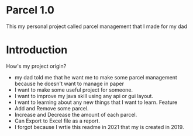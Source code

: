 # Parcel 1.0
This my personal project called parcel management that I made for my dad

# Introduction 
 How's my project origin?
  - my dad told me that he want me to make some parcel management because he doesn't want to manage in paper 
  - I want to make some useful project for someone.
  - I want to improve my java skill using any api or gui layout.
  - I want to learning about any new things that I want to learn.
 Feature
  - Add and Remove some parcel.
  - Increase and Decrease the amount of each parcel.
  - Can Export to Excel file as a report.
  - I forgot because I wrtie this readme in 2021 that my is created in 2019.
